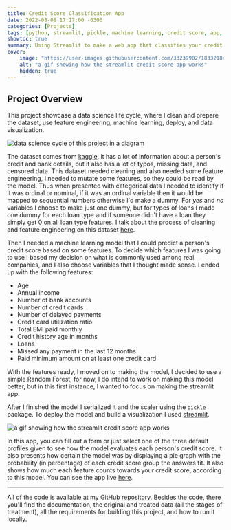 ```yaml
---
title: Credit Score Classification App
date: 2022-08-08 17:17:00 -0300
categories: [Projects]
tags: [python, streamlit, pickle, machine learning, credit score, app, data visualization, data science, random forest]
showtoc: true
summary: Using Streamlit to make a web app that classifies your credit score using Python
cover:
    image: "https://user-images.githubusercontent.com/33239902/183321842-be97fb04-f00b-4b62-8e6e-2b53d25335a0.gif"
    alt: "a gif showing how the streamlit credit score app works"
    hidden: true
---
```


## Project Overview

This project showcase a data science life cycle, where I clean and prepare the dataset, use feature engineering, machine learning, deploy, and data visualization.

![data science cycle of this project in a diagram](https://ik.imagekit.io/devmedeiros/data-science-cycle_QZwyHaXsP.png?ik-sdk-version=javascript-1.4.3&updatedAt=1659975338736#center)

The dataset comes from [kaggle](https://www.kaggle.com/datasets/parisrohan/credit-score-classification?select=train.csv), it has a lot of information about a person's credit and bank details, but it also has a lot of typos, missing data, and censored data. This dataset needed cleaning and also needed some feature engineering, I needed to mutate some features, so they could be read by the model. Thus when presented with categorical data I needed to identify if it was ordinal or nominal, if it was an ordinal variable then it would be mapped to sequential numbers otherwise I'd make a dummy. For _yes_ and _no_ variables I choose to make just one dummy, but for types of loans I made one dummy for each loan type and if someone didn't have a loan they simply get 0 on all loan type features. I talk about the process of cleaning and feature engineering on this dataset [here](/post/data-cleaning-credit-score/).

Then I needed a machine learning model that I could predict a person's credit score based on some features. To decide which features I was going to use I based my decision on what is commonly used among real companies, and I also choose variables that I thought made sense. I ended up with the following features:

- Age
- Annual income
- Number of bank accounts
- Number of credit cards
- Number of delayed payments
- Credit card utilization ratio
- Total EMI paid monthly
- Credit history age in months
- Loans
- Missed any payment in the last 12 months
- Paid minimum amount on at least one credit card

With the features ready, I moved on to making the model, I decided to use a simple Random Forest, for now, I do intend to work on making this model better, but in this first instance, I wanted to focus on making the streamlit app.

After I finished the model I serialized it and the scaler using the `pickle` package. To deploy the model and build a visualization I used [streamlit](https://streamlit.io/).

![a gif showing how the streamlit credit score app works](https://user-images.githubusercontent.com/33239902/183321842-be97fb04-f00b-4b62-8e6e-2b53d25335a0.gif)

In this app, you can fill out a form or just select one of the three default profiles given to see how the model evaluates each person's credit score. It also presents how certain the model was by displaying a pie graph with the probability (in percentage) of each credit score group the answers fit. It also shows how much each feature counts towards your credit score, according to this model. You can see the app live [here](https://devmedeiros-credit-score-classification-appstreamlit-app-fcakrl.streamlitapp.com/).

---

All of the code is available at my GitHub [repository](https://github.com/devmedeiros/credit-score-classification-app). Besides the code, there you'll find the documentation, the original and treated data (all the stages of treatment), all the requirements for building this project, and how to run it locally.